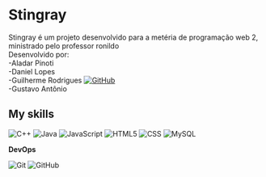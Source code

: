 <h1 color="purple">Stingray</h1>
<p>
  Stingray é um projeto desenvolvido para a metéria de programação web 2, ministrado pelo professor ronildo
<br>
Desenvolvido por:
<br>-Aladar Pinoti
<br>-Daniel Lopes
<br>-Guilherme Rodrigues <a href="https://github.com/GuilhermeRodrigues2201"> <img src="https://img.shields.io/badge/-Git-333333?style=flat&logo=github" alt="GitHub"></a>
<br>-Gustavo Antônio
  
</p>

## My skills

![C++](https://img.shields.io/badge/-C++-333333?style=flat&logo=C%2B%2B&logoColor=00599C)
![Java](https://img.shields.io/badge/-Java-333333?style=flat&logo=Java&logoColor=007396)
![JavaScript](https://img.shields.io/badge/-JavaScript-333333?style=flat&logo=javascript)
![HTML5](https://img.shields.io/badge/-HTML5-333333?style=flat&logo=HTML5)
![CSS](https://img.shields.io/badge/-CSS-333333?style=flat&logo=CSS3&logoColor=1572B6)
![MySQL](https://img.shields.io/badge/-MySQL-333333?style=flat&logo=mysql)

**DevOps**

![Git](https://img.shields.io/badge/-Git-333333?style=flat&logo=git)
![GitHub](https://img.shields.io/badge/-GitHub-333333?style=flat&logo=github)

